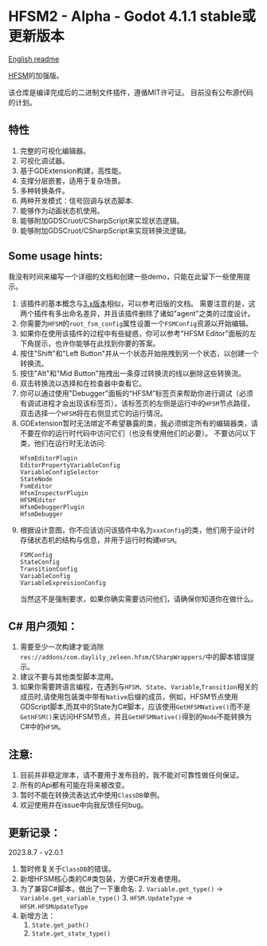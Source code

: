 # HFSM2 - Alpha - Godot 4.1.1 stable或更新版本

[English readme](README.md)

[HFSM](https://github.com/Daylily-Zeleen/HierarchicalFiniteStateMachine)的加强版。

该仓库是编译完成后的二进制文件插件，遵循MIT许可证。
目前没有公布源代码的计划。

## 特性
1. 完整的可视化编辑器。
2. 可视化调试器。
3. 基于GDExtension构建，高性能。
4. 支撑分层嵌套，适用于复杂场景。
5. 多种转换条件。
6. 两种开发模式：信号回调与状态脚本.
8. 能够作为动画状态机使用。
7. 能够附加GDSCruot/CSharpScript来实现状态逻辑。
8. 能够附加GDSCruot/CSharpScript来实现转换流逻辑。

## Some usage hints:
我没有时间来编写一个详细的文档和创建一些demo，只能在此留下一些使用提示。
1. 该插件的基本概念与[3.x版本](https://github.com/Daylily-Zeleen/HierarchicalFiniteStateMachine)相似，可以参考旧版的文档。
    需要注意的是，这两个插件有多出命名差异，并且该插件删除了诸如"agent"之类的过度设计。
2. 你需要为`HFSM`的`root_fsm_config`属性设置一个`FSMConfig`资源以开始编辑。
3. 如果你在使用该插件的过程中有些疑惑，你可以参考"HFSM Editor"面板的左下角提示，也许你能够在此找到你要的答案。
4. 按住"Shift"和"Left Button"并从一个状态开始拖拽到另一个状态，以创建一个转换流。
5. 按住"Alt"和"Mid Button"拖拽出一条穿过转换流的线以删除这些转换流。
6. 双击转换流以选择和在检查器中查看它。
7. 你可以通过使用"Debugger"面板的“HFSM”标签页来帮助你进行调试（必须有调试进程才会出现该标签页）。该标签页的左侧是运行中的`HFSM`节点路径，双击选择一个`HFSM`将在右侧显式它的运行情况。
8. GDExtension暂时无法绑定不希望暴露的类，我必须绑定所有的编辑器类，请不要在你的运行时代码中访问它们（也没有使用他们的必要）。
    不要访问以下类，他们在运行时无法访问:
    ```
    HfsmEditorPlugin
    EditorPropertyVariableConfig
    VariableConfigSelector
    StateNode
    FsmEditor
    HfsmInspectorPlugin
    HFSMEditor
    HfsmDebuggerPlugin
    HfsmDebugger
    ```
9. 根据设计意图，你不应该访问该插件中名为`xxxConfig`的类，他们用于设计时存储状态机的结构与信息，并用于运行时构建`HFSM`。
    ```
    FSMConfig
	StateConfig
	TransitionConfig
	VariableConfig
	VariableExpressionConfig
    ```
    当然这不是强制要求，如果你确实需要访问他们，请确保你知道你在做什么。


## C# 用户须知：
1. 需要至少一次构建才能消除`res://addons/com.daylily_zeleen.hfsm/CSharpWrappers/`中的脚本错误提示。
2. 建议不要与其他类型脚本混用。
3. 如果你需要跨语言编程，在遇到与`HFSM`、`State`、`Variable`,`Transition`相关的成员时,请使用包装类中带有`Native`后缀的成员，例如，HFSM节点使用GDScript脚本,而其中的State为C#脚本，应该使用`GetHFSMNative()`而不是`GetHFSM()`来访问HFSM节点，并且`GetHFSMNative()`得到的`Node`不能转换为C#中的`HFSM`。

## 注意:
1. 目前并非稳定岸本，请不要用于发布目的，我不能对可靠性做任何保证。
2. 所有的Api都有可能在将来被改变。
3. 暂时不能在转换流表达式中使用`ClassDB`单例。
4. 欢迎使用并在issue中向我反馈任何bug。


## 更新记录：
2023.8.7 - v2.0.1
1. 暂时修复关于`ClassDB`的错误。
2. 新增HFSM核心类的C#类包装，方便C#开发者使用。
3. 为了兼容C#脚本，做出了一下重命名:
   2. `Variable.get_type()` -> `Variable.get_variable_type()`
   3. `HFSM.UpdateType` -> `HFSM.HFSMUpdateType`
4. 新增方法：
   1. `State.get_path()`
   2. `State.get_state_type()`
